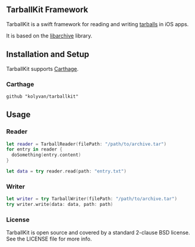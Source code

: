 ## TarballKit Framework

TarballKit is a swift framework for reading and writing [tarballs](https://en.wikipedia.org/wiki/Tar_(computing)) in iOS apps.

It is based on the [libarchive](https://github.com/libarchive/libarchive) library.

## Installation and Setup
TarballKit supports [Carthage](https://github.com/Carthage/Carthage).

### Carthage
`github "kolyvan/tarballkit"`

## Usage

### Reader
```swift
let reader = TarballReader(filePath: "/path/to/archive.tar")
for entry in reader {
  doSomething(entry.content)
}

let data = try reader.read(path: "entry.txt")
```

### Writer
```swift
let writer = try TarballWriter(filePath: "/path/to/archive.tar")
try writer.write(data: data, path: path)
```

### License
TarballKit is open source and covered by a standard 2-clause BSD license. See the LICENSE file for more info.
